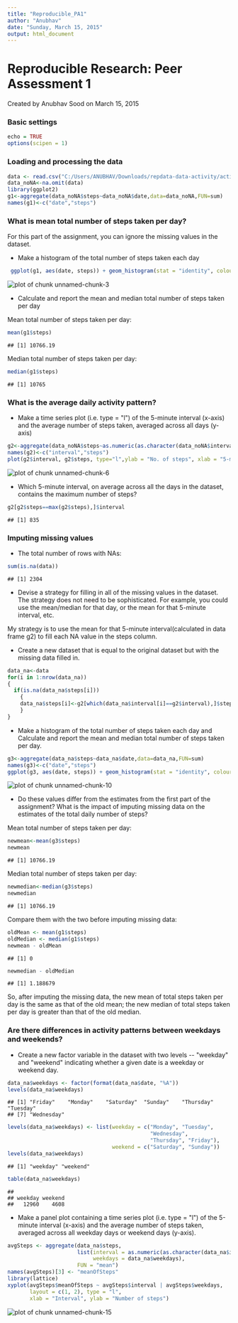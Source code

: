 ```yaml
---
title: "Reproducible_PA1"
author: "Anubhav"
date: "Sunday, March 15, 2015"
output: html_document
---
```


Reproducible Research: Peer Assessment 1
==========================================
Created by Anubhav Sood on March 15, 2015

### Basic settings

```r
echo = TRUE  
options(scipen = 1)  
```

### Loading and processing the data

```r
data <- read.csv("C:/Users/ANUBHAV/Downloads/repdata-data-activity/activity.csv", header=T, quote="\"",colClasses= c("numeric", "Date", "factor"))
data_noNA<-na.omit(data)
library(ggplot2)
g1<-aggregate(data_noNA$steps~data_noNA$date,data=data_noNA,FUN=sum)
names(g1)<-c("date","steps")
```


### What is mean total number of steps taken per day?
For this part of the assignment, you can ignore the missing values in the dataset.

* Make a histogram of the total number of steps taken each day

```r
 ggplot(g1, aes(date, steps)) + geom_histogram(stat = "identity", colour = "red", fill = "red", width = 0.7) + labs(title = "Histogram of Total Number of Steps Taken Each Day(No missing values)", x = "Date", y = "Total number of steps")
```

![plot of chunk unnamed-chunk-3](figure/unnamed-chunk-3-1.png) 

* Calculate and report the mean and median total number of steps taken per day

Mean total number of steps taken per day:

```r
mean(g1$steps)
```

```
## [1] 10766.19
```
Median total number of steps taken per day:

```r
median(g1$steps)
```

```
## [1] 10765
```

### What is the average daily activity pattern?
* Make a time series plot (i.e. type = "l") of the 5-minute interval (x-axis) and the average number of steps taken, averaged across all days (y-axis)


```r
g2<-aggregate(data_noNA$steps~as.numeric(as.character(data_noNA$interval)),data=data_noNA,FUN=mean)
names(g2)<-c("interval","steps")
plot(g2$interval, g2$steps, type="l",ylab = "No. of steps", xlab = "5-minute interval")
```

![plot of chunk unnamed-chunk-6](figure/unnamed-chunk-6-1.png) 

* Which 5-minute interval, on average across all the days in the dataset, contains the maximum number of steps?

```r
g2[g2$steps==max(g2$steps),]$interval
```

```
## [1] 835
```

### Imputing missing values
* The total number of rows with NAs:


```r
sum(is.na(data))
```

```
## [1] 2304
```

* Devise a strategy for filling in all of the missing values in the dataset. The strategy does not need to be sophisticated. For example, you could use the mean/median for that day, or the mean for that 5-minute interval, etc.

My strategy is to use the mean for that 5-minute interval(calculated in data frame g2) to fill each NA value in the steps column.

* Create a new dataset that is equal to the original dataset but with the missing data filled in.


```r
data_na<-data
for(i in 1:nrow(data_na))
{
  if(is.na(data_na$steps[i]))
	{
	data_na$steps[i]<-g2[which(data_na$interval[i]==g2$interval),]$steps
	}
}
```

* Make a histogram of the total number of steps taken each day and Calculate and report the mean and median total number of steps taken per day. 


```r
g3<-aggregate(data_na$steps~data_na$date,data=data_na,FUN=sum)
names(g3)<-c("date","steps")
ggplot(g3, aes(date, steps)) + geom_histogram(stat = "identity", colour = "steelblue", fill = "steelblue", width = 0.7) + labs(title = "Histogram of Total Number of Steps Taken Each Day(No missing values)", x = "Date", y = "Total number of steps")
```

![plot of chunk unnamed-chunk-10](figure/unnamed-chunk-10-1.png) 

* Do these values differ from the estimates from the first part of the assignment? What is the impact of imputing missing data on the estimates of the total daily number of steps?

Mean total number of steps taken per day:

```r
newmean<-mean(g3$steps)
newmean
```

```
## [1] 10766.19
```
Median total number of steps taken per day:

```r
newmedian<-median(g3$steps)
newmedian
```

```
## [1] 10766.19
```
Compare them with the two before imputing missing data:

```r
oldMean <- mean(g1$steps)
oldMedian <- median(g1$steps)
newmean - oldMean
```

```
## [1] 0
```

```r
newmedian - oldMedian
```

```
## [1] 1.188679
```
So, after imputing the missing data, the new mean of total steps taken per day is the same as that of the old mean; the new median of total steps taken per day is greater than that of the old median.

### Are there differences in activity patterns between weekdays and weekends?

* Create a new factor variable in the dataset with two levels -- "weekday" and "weekend" indicating whether a given date is a weekday or weekend day.


```r
data_na$weekdays <- factor(format(data_na$date, "%A"))
levels(data_na$weekdays)
```

```
## [1] "Friday"    "Monday"    "Saturday"  "Sunday"    "Thursday"  "Tuesday"  
## [7] "Wednesday"
```

```r
levels(data_na$weekdays) <- list(weekday = c("Monday", "Tuesday",
                                             "Wednesday", 
                                             "Thursday", "Friday"),
                                 weekend = c("Saturday", "Sunday"))
levels(data_na$weekdays)
```

```
## [1] "weekday" "weekend"
```

```r
table(data_na$weekdays)
```

```
## 
## weekday weekend 
##   12960    4608
```

* Make a panel plot containing a time series plot (i.e. type = "l") of the 5-minute interval (x-axis) and the average number of steps taken, averaged across all weekday days or weekend days (y-axis).


```r
avgSteps <- aggregate(data_na$steps, 
                      list(interval = as.numeric(as.character(data_na$interval)), 
                           weekdays = data_na$weekdays),
                      FUN = "mean")
names(avgSteps)[3] <- "meanOfSteps"
library(lattice)
xyplot(avgSteps$meanOfSteps ~ avgSteps$interval | avgSteps$weekdays, 
       layout = c(1, 2), type = "l", 
       xlab = "Interval", ylab = "Number of steps")
```

![plot of chunk unnamed-chunk-15](figure/unnamed-chunk-15-1.png) 
